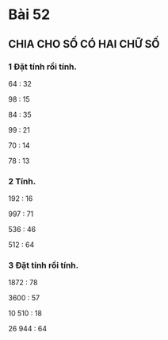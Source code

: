 # Bài 52

## CHIA CHO SỐ CÓ HAI CHỮ SỐ

### 1 Đặt tính rồi tính.

64 : 32

98 : 15

84 : 35

99 : 21

70 : 14

78 : 13

### 2 Tính.

192 : 16

997 : 71

536 : 46

512 : 64

### 3 Đặt tính rồi tính.

1872 : 78

3600 : 57

10 510 : 18

26 944 : 64
